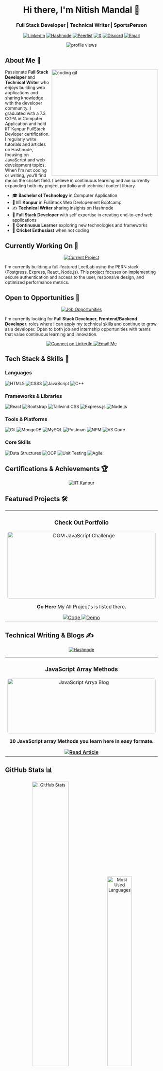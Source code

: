 

<div align="center">
  <h1>Hi there, I'm Nitish Mandal 👋</h1>
  <h3>Full Stack Developer | Technical Writer | SportsPerson</h3>
  
  [![LinkedIn](https://img.shields.io/badge/LinkedIn-0077B5?style=for-the-badge&logo=linkedin&logoColor=white)](https://www.linkedin.com/in/nitish-mandal-b99873277/)
  [![Hashnode](https://img.shields.io/badge/Hashnode-2962FF?style=for-the-badge&logo=hashnode&logoColor=white)](https://hashnode.com/@nitishmandal)
  [![Peerlist](https://img.shields.io/badge/Peerlist-00DC82?style=for-the-badge&logo=peerlist&logoColor=white)](https://peerlist.io/nitishmandal01)
  [![X](https://img.shields.io/badge/X-%23000000.svg?style=for-the-badge&logo=X&logoColor=white)](https://twitter.com/NitishMandl_01)
  [![Discord](https://img.shields.io/badge/Discord-%235865F2.svg?style=for-the-badge&logo=discord&logoColor=white)](https://discordapp.com/users/mandal_76852)
  [![Email](https://img.shields.io/badge/Gmail-D14836?style=for-the-badge&logo=gmail&logoColor=white)](mailto:dev.krnitish@gmail.com)
  
  <img src="https://komarev.com/ghpvc/?username=sagar-1m&label=Profile%20views&color=0e75b6&style=flat" alt="profile views" />
</div>

## About Me 💫

<img align="right" width="350" src="https://user-images.githubusercontent.com/55389276/140866485-8fb1c876-9a8f-4d6a-98dc-08c4981eaf70.gif" alt="coding gif" />

Passionate **Full Stack Developer** and **Technical Writer** who enjoys building web applications and sharing knowledge with the developer community. I graduated with a 7.3 CGPA in Computer Application and hold IIT Kanpur FullStack Devloper certification. I regularly write tutorials and articles on Hashnode, focusing on JavaScript and web development topics. When I'm not coding or writing, you'll find me on the cricket field. I believe in continuous learning and am currently expanding both my project portfolio and technical content library.

- 🎓 **Bachelor of Technology** in Computer Application
- 🌟 **IIT Kanpur** in FullStack Web Devlopement Bootcamp
- ✍️ **Technical Writer** sharing insights on Hashnode
- 🚀 **Full Stack Developer** with self expertise in creating end-to-end web applications
- 🌱 **Continuous Learner** exploring new technologies and frameworks
- 🏏 **Cricket Enthusiast** when not coding

## Currently Working On 🔨

<div align="center">
  <a href="#" target="_blank">
    <img src="https://img.shields.io/badge/LeetLab-4B275F?style=for-the-badge" alt="Current Project" />
  </a>
</div>

I'm currently building a full-featured LeetLab using the PERN stack (Postgress, Express, React, Node.js). This project focuses on implementing secure authentication and access to the user, responsive design, and optimized performance metrics.

## Open to Opportunities 💼

<div align="center">
  <a href="mailto:dev.krnitish@gmail.com?subject=Job%20Opportunity" target="_blank">
    <img src="https://img.shields.io/badge/Actively_Seeking-Job_Opportunities-brightgreen?style=for-the-badge" alt="Job Opportunities" />
  </a>
</div>

I'm currently looking for **Full Stack Developer**, **Frontend/Backend Developer**, roles where I can apply my technical skills and continue to grow as a developer. Open to both job and internship opportunities with teams that value continuous learning and innovation.

<div align="center">
  <a href="https://www.linkedin.com/in/nitish-mandal-b99873277/" target="_blank">
    <img src="https://img.shields.io/badge/Connect_on_LinkedIn-0077B5?style=for-the-badge&logo=linkedin&logoColor=white" alt="Connect on LinkedIn" />
  </a>
  <a href="mailto:dev.krnitish@gmail.com?subject=Job%20Opportunity" target="_blank">
    <img src="https://img.shields.io/badge/Email_Me-D14836?style=for-the-badge&logo=gmail&logoColor=white" alt="Email Me" />
  </a>
</div>

## Tech Stack & Skills 🚀

### Languages

![HTML5](https://img.shields.io/badge/HTML5-E34F26?style=for-the-badge&logo=html5&logoColor=white)
![CSS3](https://img.shields.io/badge/CSS3-1572B6?style=for-the-badge&logo=css3&logoColor=white)
![JavaScript](https://img.shields.io/badge/JavaScript-F7DF1E?style=for-the-badge&logo=javascript&logoColor=black)
![C++](https://img.shields.io/badge/C++-00599C?style=for-the-badge&logo=cplusplus&logoColor=white)

### Frameworks & Libraries

![React](https://img.shields.io/badge/React-20232A?style=for-the-badge&logo=react&logoColor=61DAFB)
![Bootstrap](https://img.shields.io/badge/Bootstrap-7952B3?style=for-the-badge&logo=bootstrap&logoColor=white)
![Tailwind CSS](https://img.shields.io/badge/Tailwind_CSS-38B2AC?style=for-the-badge&logo=tailwind-css&logoColor=white)
![Express.js](https://img.shields.io/badge/Express.js-000000?style=for-the-badge&logo=express&logoColor=white)
![Node.js](https://img.shields.io/badge/Node.js-339933?style=for-the-badge&logo=nodedotjs&logoColor=white)

### Tools & Platforms

![Git](https://img.shields.io/badge/Git-F05032?style=for-the-badge&logo=git&logoColor=white)
![MongoDB](https://img.shields.io/badge/MongoDB-4EA94B?style=for-the-badge&logo=mongodb&logoColor=white)
![MySQL](https://img.shields.io/badge/MySQL-4479A1?style=for-the-badge&logo=mysql&logoColor=white)
![Postman](https://img.shields.io/badge/Postman-FF6C37?style=for-the-badge&logo=postman&logoColor=white)
![NPM](https://img.shields.io/badge/npm-CB3837?style=for-the-badge&logo=npm&logoColor=white)
![VS Code](https://img.shields.io/badge/VS_Code-007ACC?style=for-the-badge&logo=visual-studio-code&logoColor=white)

### Core Skills

![Data Structures](https://img.shields.io/badge/Data_Structures-FF6B6B?style=for-the-badge&logoColor=white)
![OOP](https://img.shields.io/badge/OOP-6495ED?style=for-the-badge&logoColor=white)
![Unit Testing](https://img.shields.io/badge/Unit_Testing-38B2AC?style=for-the-badge&logoColor=white)
![Agile](https://img.shields.io/badge/Agile-1572B6?style=for-the-badge&logoColor=white)

## Certifications & Achievements 🏆

<div align="center">
  <a href="file:///home/nitish/Documents/PERSONAL%20INFORMATION/Certifications/Nitish%20CourseCertificate%20-%20IFACET%20IITK.pdf" target="_blank">
    <img src="https://img.shields.io/badge/IIT%20Kanpur-Full%20Stack%20Devlopement%20Bootcamp-0078D4?style=for-the-badge&logo=microsoft&logoColor=white" alt="IIT Kanpur" />
  </a>
  <br>
</div>

## Featured Projects 🛠️

<table>
  <tr>
    <td width="50%" valign="top">
      <h3 align="center">Check Out Portfolio</h3>
      <div align="center">
        <a href="https://react-portfolio-ten-lac.vercel.app/" target="_blank">
          <img src="https://encrypted-tbn0.gstatic.com/images?q=tbn:ANd9GcQdH7AfQYkAHSuZtC6C5PdQH0g8GrCFK6UTxzWxEDJxsxpncQjdly9r1UQ&s" width="100%" height="220px" style="object-fit:cover; border-radius:5px" alt="DOM JavaScript Challenge"/>
        </a>
        <p>
          <strong>Go Here</strong> My All Project's is listed there.
        </p>
        <div>
          <a href="https://github.com/mandalnitish01" target="_blank">
            <img src="https://img.shields.io/badge/Code-black?style=flat-square&logo=github" alt="Code">
          </a>
          <a href="https://react-portfolio-ten-lac.vercel.app/" target="_blank">
            <img src="https://img.shields.io/badge/Demo-blue?style=flat-square&logo=chrome" alt="Demo">
          </a>
        </div>
      </div>
    </td>
  </tr>
</table>

## Technical Writing & Blogs ✍️

<div align="center">
  <a href="https://hashnode.com/@nitishmandal" target="_blank">
   <img src="https://img.shields.io/badge/Hashnode-2962FF?style=for-the-badge&logo=hashnode&logoColor=white" alt="Hashnode" />
  </a>
</div>

<table>
  <tr>
    <td width="50%" valign="top">
      <h3 align="center">JavaScript Array Methods</h3>
      <div align="center">
        <a href="https://network-concept.hashnode.dev/understanding-arrays-and-their-methods-with-real-life-examples" target="_blank">
          <img src="https://encrypted-tbn0.gstatic.com/images?q=tbn:ANd9GcSGgLPlqYHjbZNrqicPVXVYtfhraoLCe8kWHQ&s" width="100%" height="180px" style="object-fit:cover; border-radius:5px" alt="JavaScript Arrya Blog"/>
        </a>
        <p>
          <strong>10 JavaScript array Methods you learn here in easy formate.
        </p>
        <div>
          <a href="https://network-concept.hashnode.dev/understanding-arrays-and-their-methods-with-real-life-examples" target="_blank">
            <img src="https://img.shields.io/badge/Read_Article-2962FF?style=flat-square&logo=hashnode&logoColor=white" alt="Read Article">
          </a>
        </div>
      </div>
    </td>
  </tr>
</table>

## GitHub Stats 📊

<div align="center">
  <img width="49%" src="https://github-readme-stats.vercel.app/api?username=mandalnitish01&show_icons=true&locale=en&theme=react&hide_border=true" alt="GitHub Stats" />
  <img width="40%" src="https://github-readme-stats.vercel.app/api/top-langs?username=mandalnitish01&show_icons=true&locale=en&layout=compact&theme=react&hide_border=true" alt="Most Used Languages" />
</div>

<div align="center">
  
[![GitHub Streak](https://streak-stats.demolab.com/?user=mandalnitish01&theme=gruvbox-duo)](https://git.io/streak-stats)
</div>

<div align="center">
  <i>Let's connect and build something amazing together!</i>
</div>
